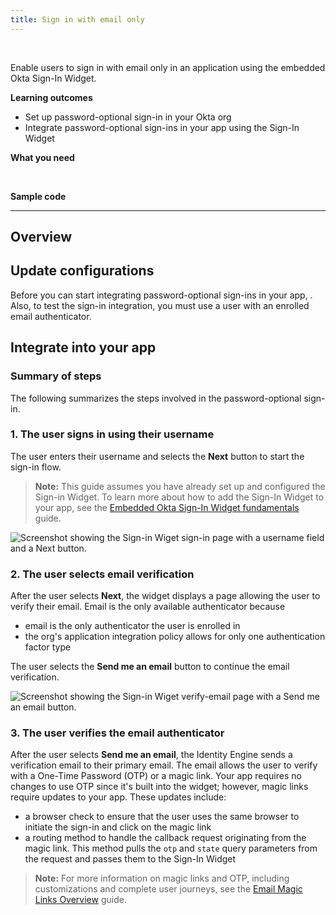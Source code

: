 ```yaml
---
title: Sign in with email only
---
```


<ApiLifecycle access="ie" /><br>

Enable users to sign in with email only in an application using the embedded Okta Sign-In Widget.

**Learning outcomes**

* Set up password-optional sign-in in your Okta org
* Integrate password-optional sign-ins in your app using the Sign-In Widget

**What you need**

<StackSnippet snippet="whatyouneed" />
</br>

**Sample code**

<StackSnippet snippet="samplecode" />

---

## Overview

## Update configurations

Before you can start integrating password-optional sign-ins in your app, <StackSnippet snippet="setupoktaorg" inline/>. Also, to test the sign-in integration, you must use a user with an enrolled email authenticator.

## Integrate into your app

### Summary of steps

The following summarizes the steps involved in the password-optional sign-in.

<StackSnippet snippet="integrationsummary" />

### 1. The user signs in using their username

The user enters their username and selects the **Next** button to start the sign-in flow.

> **Note:** This guide assumes you have already set up and configured the Sign-in Widget. To learn more about how to add the Sign-In Widget to your app, see the [Embedded Okta Sign-In Widget fundamentals](docs/guides/embedded-siw/main/) guide.

<div class="half">

![Screenshot showing the Sign-in Wiget sign-in page with a username field and a Next button.](/img/pwd-optional/pwd-optional-widget-sign-in-page.png)

</div>

### 2. The user selects email verification

After the user selects **Next**, the widget displays a page allowing the user to verify their email. Email is the only available authenticator because

* email is the only authenticator the user is enrolled in
* the org's application integration policy allows for only one authentication factor type

The user selects the **Send me an email** button to continue the email verification.

<div class="half">

![Screenshot showing the Sign-in Wiget verify-email page with a Send me an email button.](/img/pwd-optional/pwd-optional-widget-send-email-page.png)

</div>

### 3. The user verifies the email authenticator

After the user selects **Send me an email**, the Identity Engine sends a verification email to their primary email. The email allows the user to verify with a One-Time Password (OTP) or a magic link. Your app requires no changes to use OTP since it's built into the widget; however, magic  links require updates to your app. These updates include:

* a browser check to ensure that the user uses the same browser to initiate the sign-in and click on the magic link
* a routing method to handle the callback request originating from the magic link. This method pulls the `otp` and `state` query parameters from the request and passes them to the Sign-In Widget

>**Note:** For more information on magic links and OTP, including customizations and complete user journeys, see the [Email Magic Links Overview](docs/guides/email-magic-links-overview/main/) guide.

<StackSnippet snippet="integrationsteps" />
